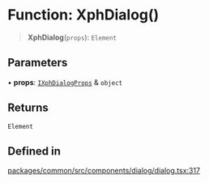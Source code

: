 # Function: XphDialog()

> **XphDialog**(`props`): `Element`

## Parameters

• **props**: [`IXphDialogProps`](../interfaces/IXphDialogProps.md) & `object`

## Returns

`Element`

## Defined in

[packages/common/src/components/dialog/dialog.tsx:317](https://github.com/XiaoPiHong/xph-crud/blob/1453d1f4b2490c13545a9d7404efaaabc2a2fd0f/packages/common/src/components/dialog/dialog.tsx#L317)
